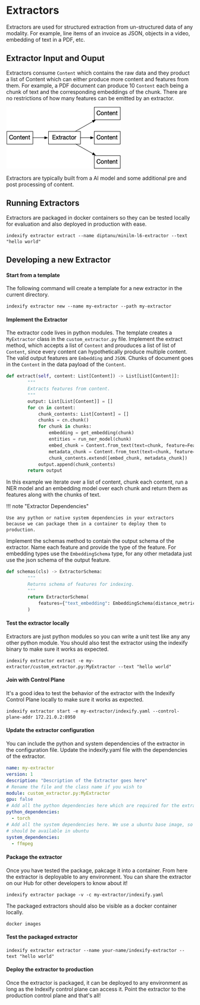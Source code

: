 # Extractors

Extractors are used for structured extraction from un-structured data of any modality. For example, line items of an invoice as JSON, objects in a video, embedding of text in a PDF, etc. 

## Extractor Input and Ouput 

Extractors consume `Content` which contains the raw data and they product a list of Content which can either produce more content and features from them. For example, a PDF document can produce 10 `Content` each being a chunk of text and the corresponding embeddings of the chunk. There are no restrictions of how many features can be emitted by an extractor. 

![High Level Concept](../images/content_extractor_concept.png)

Extractors are typically built from a AI model and some additional pre and post processing of content. 

## Running Extractors

Extractors are packaged in docker containers so they can be tested locally for evaluation and also deployed in production with ease.

```shell
indexify extractor extract --name diptanu/minilm-l6-extractor --text "hello world"
```

## Developing a new Extractor

#### Start from a template

The following command will create a template for a new extractor in the current directory. 

```shell
indexify extractor new --name my-extractor --path my-extractor
```

#### Implement the Extractor 
The extractor code lives in python modules. The template creates a `MyExtractor` class in the `custom_extractor.py` file. Implement the extract method, which accepts a list of `Content` and prouduces a list of list of `Content`, since every content can hypothetically produce multiple content. The valid output features are `Embedding` and `JSON`. Chunks of document goes in the `Content` in the data payload of the `Content`. 

```python
def extract(self, content: List[Content]) -> List[List[Content]]:
        """
        Extracts features from content.
        """
        output: List[List[Content]] = []
        for cn in content:
            chunk_contents: List[Content] = []
            chunks = cn.chunk()
            for chunk in chunks:
                embedding = get_embedding(chunk)
                entities = run_ner_model(chunk)
                embed_chunk = Content.from_text(text=chunk, feature=Feature.embedding(name="text_embedding", value=embedding))
                metadata_chunk = Content.from_text(text=chunk, feature=Feature.metadata(name="metadata", json.dumps(entities))),
                chunk_contents.extend([embed_chunk, metadata_chunk])
            output.append(chunk_contents)
        return output
```

In this example we iterate over a list of content, chunk each content, run a NER model and an embedding model over each chunk and return them as features along with the chunks of text.

!!! note "Extractor Dependencies"

    Use any python or native system dependencies in your extractors because we can package them in a container to deploy them to production.

Implement the schemas method to contain the output schema of the extractor. Name each feature and provide the type of the feature. For embedding types use the `EmbeddingSchema` type, for any other metadata just use the json schema of the output feature.

```python
def schemas(cls) -> ExtractorSchema:
        """
        Returns schema of features for indexing.
        """
        return ExtractorSchema(
            features={"text_embedding": EmbeddingSchema(distance_metric="cosine", dim=3)},
        )
```

#### Test the extractor locally

Extractors are just python modules so you can write a unit test like any any other python module. You should also test the extractor using the indexify binary to make sure it works as expected. 

```shell
indexify extractor extract -e my-extractor/custom_extractor.py:MyExtractor --text "hello world"
```

#### Join with Control Plane
It's a good idea to test the behavior of the extractor with the Indexify Control Plane locally to make sure it works as expected. 

```shell
indexify extractor start -e my-extractor/indexify.yaml --control-plane-addr 172.21.0.2:8950
```

#### Update the extractor configuration
You can include the python and system dependencies of the extractor in the configuration file. Update the indexify.yaml file with the dependencies of the extractor. 

```yaml
name: my-extractor
version: 1
description: "Description of the Extractor goes here"
# Rename the file and the class name if you wish to
module: custom_extractor.py:MyExtractor
gpu: false
# Add all the python dependencies here which are required for the extractor to work
python_dependencies:
  - torch
# Add all the system dependencies here. We use a ubuntu base image, so the package names
# should be available in ubuntu
system_dependencies:
  - ffmpeg

```

#### Package the extractor
Once you have tested the package, pakcage it into a container. From here the extractor is deployable to any environment. You can share the extractor on our Hub for other developers to know about it! 

```shell
indexify extractor package -v -c my-extractor/indexify.yaml
```

The packaged extractors should also be visible as a docker container locally.
```shell
docker images
```

#### Test the packaged extractor

```shell
indexify extractor extractor --name your-name/indexify-extractor --text "hello world"
```

#### Deploy the extractor to production
Once the extractor is packaged, it can be deployed to any environment as long as the Indexify control plane can access it. Point the extractor to the production control plane and that's all! 